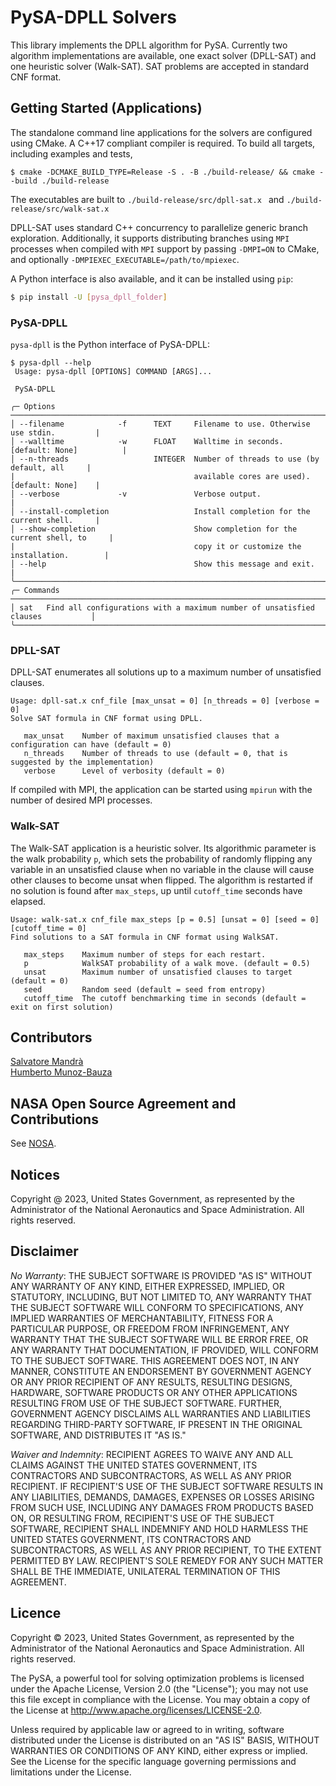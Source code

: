 # PySA-DPLL Solvers

This library implements the DPLL algorithm for PySA.  Currently two algorithm implementations
are available, one exact solver (DPLL-SAT) and one heuristic solver (Walk-SAT). SAT problems are accepted
in standard CNF format.

## Getting Started (Applications)

The standalone command line applications for the solvers are configured using CMake.
A C++17 compliant compiler is required. To build all targets, including examples and tests,

```
$ cmake -DCMAKE_BUILD_TYPE=Release -S . -B ./build-release/ && cmake --build ./build-release
```

The executables are built to `./build-release/src/dpll-sat.x ` and `./build-release/src/walk-sat.x`

DPLL-SAT  uses standard C++ concurrency to parallelize generic branch exploration.
Additionally, it supports distributing branches using `MPI` processes when compiled with `MPI` support by
passing `-DMPI=ON` to CMake, and optionally `-DMPIEXEC_EXECUTABLE=/path/to/mpiexec`.

A Python interface is also available, and it can be installed using `pip`:
```bash
$ pip install -U [pysa_dpll_folder]
```

### PySA-DPLL
`pysa-dpll` is the Python interface of PySA-DPLL:
```
$ pysa-dpll --help
 Usage: pysa-dpll [OPTIONS] COMMAND [ARGS]...                                                                                                                                                                      
                                                                                                                                                                                                                   
 PySA-DPLL                                                                                                                                                                                                         
                                                                                                                                                                                                                   
╭─ Options ────────────────────────────────────────────────────────────────────────────╮
│ --filename            -f      TEXT     Filename to use. Otherwise use stdin.         |
│ --walltime            -w      FLOAT    Walltime in seconds. [default: None]          |
│ --n-threads                   INTEGER  Number of threads to use (by default, all     |
|                                        available cores are used). [default: None]    |
│ --verbose             -v               Verbose output.                               |
│ --install-completion                   Install completion for the current shell.     |
│ --show-completion                      Show completion for the current shell, to     |
|                                        copy it or customize the installation.        |
│ --help                                 Show this message and exit.                   |
╰──────────────────────────────────────────────────────────────────────────────────────╯
╭─ Commands ───────────────────────────────────────────────────────────────────────────╮
│ sat   Find all configurations with a maximum number of unsatisfied clauses           │
╰──────────────────────────────────────────────────────────────────────────────────────╯
```

### DPLL-SAT
DPLL-SAT enumerates all solutions up to a maximum number of unsatisfied clauses.
```text
Usage: dpll-sat.x cnf_file [max_unsat = 0] [n_threads = 0] [verbose = 0]
Solve SAT formula in CNF format using DPLL.

   max_unsat    Number of maximum unsatisfied clauses that a configuration can have (default = 0)
   n_threads    Number of threads to use (default = 0, that is suggested by the implementation)
   verbose      Level of verbosity (default = 0)
```
If compiled with MPI, the application can be started using `mpirun` with the number of
desired MPI processes.


### Walk-SAT
The Walk-SAT application is a heuristic solver. Its algorithmic parameter
is the walk probability `p`, which sets the probability of randomly flipping any variable
in an unsatisfied clause when no variable in the clause will cause other clauses to become
unsat when flipped. The algorithm is restarted if no solution is found after `max_steps`, up
until `cutoff_time` seconds have elapsed.

```text
Usage: walk-sat.x cnf_file max_steps [p = 0.5] [unsat = 0] [seed = 0] [cutoff_time = 0]
Find solutions to a SAT formula in CNF format using WalkSAT.

   max_steps    Maximum number of steps for each restart.
   p            WalkSAT probability of a walk move. (default = 0.5)
   unsat        Maximum number of unsatisfied clauses to target (default = 0)
   seed         Random seed (default = seed from entropy)
   cutoff_time  The cutoff benchmarking time in seconds (default = exit on first solution)

```
## Contributors

[Salvatore Mandrà](https://github.com/s-mandra)<br>
[Humberto Munoz-Bauza](https://github.com/hmunozb)<br>

## NASA Open Source Agreement and Contributions

See [NOSA](https://github.com/nasa/pysa/tree/main/docs/nasa-cla/).

## Notices

Copyright @ 2023, United States Government, as represented by the Administrator
of the National Aeronautics and Space Administration. All rights reserved.

## Disclaimer

_No Warranty_: THE SUBJECT SOFTWARE IS PROVIDED "AS IS" WITHOUT ANY WARRANTY OF
ANY KIND, EITHER EXPRESSED, IMPLIED, OR STATUTORY, INCLUDING, BUT NOT LIMITED
TO, ANY WARRANTY THAT THE SUBJECT SOFTWARE WILL CONFORM TO SPECIFICATIONS, ANY
IMPLIED WARRANTIES OF MERCHANTABILITY, FITNESS FOR A PARTICULAR PURPOSE, OR
FREEDOM FROM INFRINGEMENT, ANY WARRANTY THAT THE SUBJECT SOFTWARE WILL BE ERROR
FREE, OR ANY WARRANTY THAT DOCUMENTATION, IF PROVIDED, WILL CONFORM TO THE
SUBJECT SOFTWARE. THIS AGREEMENT DOES NOT, IN ANY MANNER, CONSTITUTE AN
ENDORSEMENT BY GOVERNMENT AGENCY OR ANY PRIOR RECIPIENT OF ANY RESULTS,
RESULTING DESIGNS, HARDWARE, SOFTWARE PRODUCTS OR ANY OTHER APPLICATIONS
RESULTING FROM USE OF THE SUBJECT SOFTWARE.  FURTHER, GOVERNMENT AGENCY
DISCLAIMS ALL WARRANTIES AND LIABILITIES REGARDING THIRD-PARTY SOFTWARE, IF
PRESENT IN THE ORIGINAL SOFTWARE, AND DISTRIBUTES IT "AS IS."

_Waiver and Indemnity_:  RECIPIENT AGREES TO WAIVE ANY AND ALL CLAIMS AGAINST
THE UNITED STATES GOVERNMENT, ITS CONTRACTORS AND SUBCONTRACTORS, AS WELL AS
ANY PRIOR RECIPIENT.  IF RECIPIENT'S USE OF THE SUBJECT SOFTWARE RESULTS IN ANY
LIABILITIES, DEMANDS, DAMAGES, EXPENSES OR LOSSES ARISING FROM SUCH USE,
INCLUDING ANY DAMAGES FROM PRODUCTS BASED ON, OR RESULTING FROM, RECIPIENT'S
USE OF THE SUBJECT SOFTWARE, RECIPIENT SHALL INDEMNIFY AND HOLD HARMLESS THE
UNITED STATES GOVERNMENT, ITS CONTRACTORS AND SUBCONTRACTORS, AS WELL AS ANY
PRIOR RECIPIENT, TO THE EXTENT PERMITTED BY LAW.  RECIPIENT'S SOLE REMEDY FOR
ANY SUCH MATTER SHALL BE THE IMMEDIATE, UNILATERAL TERMINATION OF THIS
AGREEMENT. 

## Licence

Copyright © 2023, United States Government, as represented by the Administrator
of the National Aeronautics and Space Administration. All rights reserved.

The PySA, a powerful tool for solving optimization problems is licensed under
the Apache License, Version 2.0 (the "License"); you may not use this file
except in compliance with the License. You may obtain a copy of the License at
http://www.apache.org/licenses/LICENSE-2.0.

Unless required by applicable law or agreed to in writing, software distributed
under the License is distributed on an "AS IS" BASIS, WITHOUT WARRANTIES OR
CONDITIONS OF ANY KIND, either express or implied. See the License for the
specific language governing permissions and limitations under the License.
